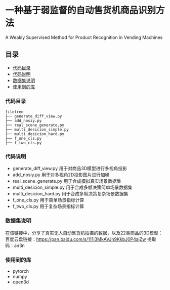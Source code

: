 

# 一种基于弱监督的自动售货机商品识别方法
A Weakly Supervised Method for Product Recognition in Vending Machines

## 目录

- [代码目录](#代码目录)
- [代码说明](#代码说明)
- [数据集说明](#数据集说明)
- [使用到的库](#使用到的库)


### 代码目录

```
filetree 
├── generate_diff_view.py
├── add_nosiy.py
├── real_scene_generate.py
├── multi_desicion_simple.py
├── multi_desicion_hard.py
├── f_one_cls.py
├── f_two_cls.py
```
### 代码说明
- generate_diff_view.py 用于对商品3D模型进行多视角投影
- add_nosiy.py 用于对多视角2D投影图片进行加噪
- real_scene_generate.py 用于合成模拟真实场景数据集
- multi_desicion_simple.py 用于合成多帧决策简单场景数据集
- multi_desicion_hard.py 用于合成多帧决策复杂场景数据集
- f_one_cls.py 用于简单场景指标计算
- f_two_cls.py 用于复杂场景指标计算

### 数据集说明
在该链接中，分享了真实无人自动售货机拍摄的数据，以及22类商品的3D模型：
百度云盘链接：https://pan.baidu.com/s/111i3MkAVJn9KkbJ0P4ajZw 
提取码：an3n

### 使用到的库
- pytorch
- numpy
- open3d



